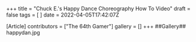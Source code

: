 +++
title = "Chuck E.'s Happy Dance Choreography How To Video"
draft = false
tags = [ ]
date = 2022-04-05T17:42:07Z

[Article]
contributors = ["The 64th Gamer"]
gallery = []
+++
##Gallery##
<gallery>
happydan.jpg
</gallery>